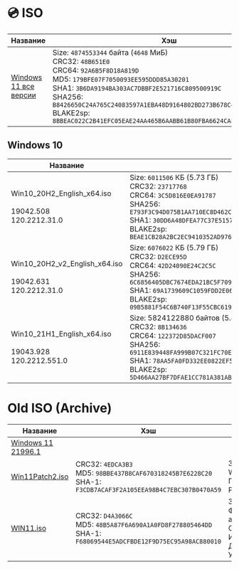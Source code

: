 # 💿 ISO
| Название | Хэш | Описание |
| -- | ------- | --- |
| [Windows 11 все версии](https://1drv.ms/f/s!AhusSLWjGpTDcPvNnLrN21TjXc0) | Size: `4874553344` байта (`4648` МиБ) <br> CRC32: `48B651E0` <br> CRC64: `92A6B5F8D18A819D` <br> MD5: `179BFE07F7050093EE595DDD85A30201` <br> SHA1: `3B6DA9194BA303AC7DBBF2E521716C809500919C` <br> SHA256: `B8426650C24A765C24083597A1EBA48D9164802BD273B678C4FEFE2A6DA60DCB` <br> BLAKE2sp: `8BBEAC022C2B41EFC05EAE24AA465B6AABB61B80FBA6624CA83FD5EEA48F1A15`

## Windows 10
| Название | Хэш |
| -- | --- |
| Win10_20H2_English_x64.iso <br><br> 19042.508 <br> 120.2212.31.0 | Size: `6011506` КБ (5.73 ГБ) <br> CRC32: `23717768` <br> CRC64: `3C5D816E0EA91787` <br> SHA256: `E793F3C94D075B1AA710EC8D462CEE77FDE82CAF400D143D68036F72C12D9A7E` <br> SHA1: `30DD6A48DFEA77C37E51573BCB75BE4EDD6FEBFF` <br> BLAKE2sp: `BEAE1CB28A2BC2EC9410352AD976D744A935956501B5DE26160ECC22C7359B5F` |
| Win10_20H2_v2_English_x64.iso <br><br> 19042.631 <br> 120.2212.31.0 | Size: `6076022` КБ (5.79 ГБ) <br> CRC32: `D2ECE95D` <br> CRC64: `42D24090E24C2C5C` <br> SHA256: `6C6856405DBC7674EDA21BC5F7094F5A18AF5C9BACC67ED111E8F53F02E7D13D` <br> SHA1: `69A1739609C1059FDD2E0688891BF59A78413C6B` <br> BLAKE2sp: `09B5881F54C6B740F13F55CBC619D9DB1CD16C3D9ED86A37E80C8DE4F43B3430` |
| Win10_21H1_English_x64.iso <br><br> 19043.928 <br> 120.2212.551.0 | Size: 5824122880 байтов (5.42 ГБ) <br> CRC32: `8B134636` <br> CRC64: `122372D85DACF007` <br> SHA256: `6911E839448FA999B07C321FC70E7408FE122214F5C4E80A9CCC64D22D0D85EA` <br> SHA1: `78AA5FA0FD332EE0822EF5A533CD2CFE12333274` <br> BLAKE2sp: `5D466AA27BF7DFAE1CC781A381AB03688049AC71B87603F6619FE2B2A5AC105D`

# Old ISO (Archive)
| Название | Хэш | Описание |
| --- | ------ | --- |
| [Windows 11 21996.1](https://yandex.ru/search/?text=3B6DA9194BA303AC7DBBF2E521716C809500919C&lr=213)
| [Win11Patch2.iso](https://drive.google.com/file/d/1n8b4SR2pmLSm5Ppqe51U7SOVkrYLvmoS/view) | CRC32: `4EDCA3B3` <br> MD5: `98BBE437B8CAF670318245B7E6228C20` <br> SHA-1: `F3CDB7ACAF3F2A105EEA98B4C7EBC307B0470A59` | ЗАМЕНЁН ТОЛЬКО WIM ОБРАЗ - ГРУЗИТСЯ НА РЕАЛЬНЫЙ ПК
| [WIN11.iso](https://drive.google.com/file/d/135NL5hZD-5DTWDXTCgBkcxE-U6MWyLnr/view) | CRC32: `D4A3066C` <br> MD5: `48B5A87F6A690A1A0FD8F278805464DD` <br> SHA-1: `F68069544E5ADCFBDE12F9D75EC95A98AC880010` | ЗАМЕНЁН ОДИН ФАЙЛ appraiserres.dll - ОБРАЗ ИСКЛЮЧИТЕЛЬНО ДЛЯ ЧИСТОЙ УСТАНОВКИ |
